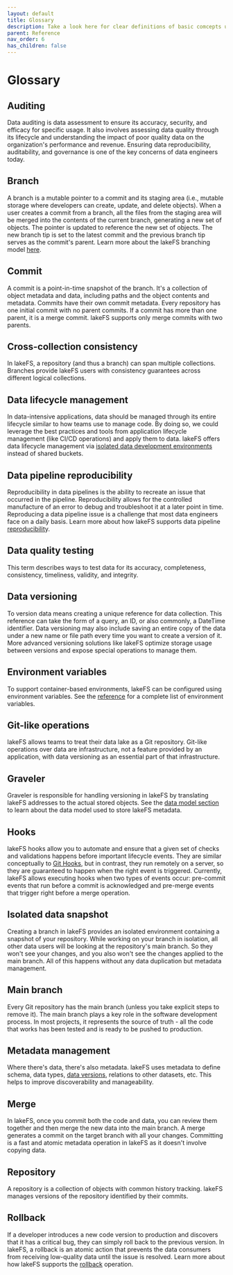 ```yaml
---
layout: default
title: Glossary
description: Take a look here for clear definitions of basic comcepts used in the lakeFS documentation.
parent: Reference
nav_order: 6
has_children: false
---
```


# Glossary

## Auditing

Data auditing is data assessment to ensure its accuracy, security, and efficacy for specific usage. It also involves assessing data quality through its lifecycle and understanding the impact of poor quality data on the organization's performance and revenue. Ensuring data reproducibility, auditability, and governance is one of the key concerns of data engineers today.

## Branch

A branch is a mutable pointer to a commit and its staging area (i.e., mutable storage where developers can create, update, and delete objects). When a user creates a commit from a branch, all the files from the staging area will be merged into the contents of the current branch, generating a new set of objects. The pointer is updated to reference the new set of objects. The new branch tip is set to the latest commit and the previous branch tip serves as the commit's parent. Learn more about the lakeFS branching model [here](https://docs.lakefs.io/branching/model.html).

## Commit

A commit is a point-in-time snapshot of the branch. It's a collection of object metadata and data, including paths and the object contents and metadata. Commits have their own commit metadata. Every repository has one initial commit with no parent commits. If a commit has more than one parent, it is a merge commit. lakeFS supports only merge commits with two parents.

## Cross-collection consistency

In lakeFS, a repository (and thus a branch) can span multiple collections. Branches provide lakeFS users with consistency guarantees across different logical collections.

## Data lifecycle management

In data-intensive applications, data should be managed through its entire lifecycle similar to how teams use to manage code. By doing so, we could leverage the best practices and tools from application lifecycle management (like CI/CD operations) and apply them to data. lakeFS offers data lifecycle management via [isolated data development environments](https://docs.lakefs.io/use_cases/iso_env.html) instead of shared buckets.

## Data pipeline reproducibility

Reproducibility in data pipelines is the ability to recreate an issue that occurred in the pipeline. Reproducibility allows for the controlled manufacture of an error to debug and troubleshoot it at a later point in time. Reproducing a data pipeline issue is a challenge that most data engineers face on a daily basis. Learn more about how lakeFS supports data pipeline [reproducibilit](https://docs.lakefs.io/use_cases/reproducibility.html)y.

## Data quality testing

This term describes ways to test data for its accuracy, completeness, consistency, timeliness, validity, and integrity.

## Data versioning

To version data means creating a unique reference for data collection. This reference can take the form of a query, an ID, or also commonly, a DateTime identifier. Data versioning may also include saving an entire copy of the data under a new name or file path every time you want to create a version of it. More advanced versioning solutions like lakeFS optimize storage usage between versions and expose special operations to manage them.

## Environment variables

To support container-based environments, lakeFS can be configured using environment variables. See the [reference](https://docs.lakefs.io/reference/configuration.html#using-environment-variables) for a complete list of environment variables.

## Git-like operations

lakeFS allows teams to treat their data lake as a Git repository. Git-like operations over data are infrastructure, not a feature provided by an application, with data versioning as an essential part of that infrastructure.

## Graveler

Graveler is responsible for handling versioning in lakeFS by translating lakeFS addresses to the actual stored objects. See the [data model section](https://docs.lakefs.io/understand/versioning-internals.html) to learn about the data model used to store lakeFS metadata.

## Hooks

lakeFS hooks allow you to automate and ensure that a given set of checks and validations happens before important lifecycle events. They are similar conceptually to [Git Hooks](https://git-scm.com/docs/githooks), but in contrast, they run remotely on a server, so they are guaranteed to happen when the right event is triggered. Currently, lakeFS allows executing hooks when two types of events occur: pre-commit events that run before a commit is acknowledged and pre-merge events that trigger right before a merge operation.

## Isolated data snapshot

Creating a branch in lakeFS provides an isolated environment containing a snapshot of your repository. While working on your branch in isolation, all other data users will be looking at the repository's main branch. So they won't see your changes, and you also won't see the changes applied to the main branch. All of this happens without any data duplication but metadata management.

## Main branch

Every Git repository has the main branch (unless you take explicit steps to remove it). The main branch plays a key role in the software development process. In most projects, it represents the source of truth - all the code that works has been tested and is ready to be pushed to production.

## Metadata management

​​Where there's data, there's also metadata. lakeFS uses metadata to define schema, data types, [data versions](https://lakefs.io/data-versioning/), relations to other datasets, etc. This helps to improve discoverability and manageability. 

## Merge

In lakeFS, once you commit both the code and data, you can review them together and then merge the new data into the main branch. A merge generates a commit on the target branch with all your changes. Committing is a fast and atomic metadata operation in lakeFS as it doesn't involve copying data.

## Repository

A repository is a collection of objects with common history tracking. lakeFS manages versions of the repository identified by their commits.

## Rollback

If a developer introduces a new code version to production and discovers that it has a critical bug, they can simply roll back to the previous version. In lakeFS, a rollback is an atomic action that prevents the data consumers from receiving low-quality data until the issue is resolved. Learn more about how lakeFS supports the [rollback](https://docs.lakefs.io/use_cases/rollback.html) operation.